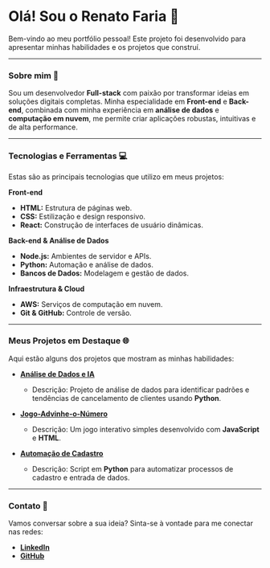 # Olá! Sou o Renato Faria 👋

Bem-vindo ao meu portfólio pessoal! Este projeto foi desenvolvido para apresentar minhas habilidades e os projetos que construí.

---

### **Sobre mim 🚀**

Sou um desenvolvedor **Full-stack** com paixão por transformar ideias em soluções digitais completas. Minha especialidade em **Front-end** e **Back-end**, combinada com minha experiência em **análise de dados** e **computação em nuvem**, me permite criar aplicações robustas, intuitivas e de alta performance.

---

### **Tecnologias e Ferramentas 💻**

Estas são as principais tecnologias que utilizo em meus projetos:

**Front-end**
* **HTML:** Estrutura de páginas web.
* **CSS:** Estilização e design responsivo.
* **React:** Construção de interfaces de usuário dinâmicas.

**Back-end & Análise de Dados**
* **Node.js:** Ambientes de servidor e APIs.
* **Python:** Automação e análise de dados.
* **Bancos de Dados:** Modelagem e gestão de dados.

**Infraestrutura & Cloud**
* **AWS:** Serviços de computação em nuvem.
* **Git & GitHub:** Controle de versão.

---

### **Meus Projetos em Destaque 🌐**

Aqui estão alguns dos projetos que mostram as minhas habilidades:

* **[Análise de Dados e IA](https://github.com/RenatoFariaDv/analise-cancelamento-clientes)**
    * Descrição: Projeto de análise de dados para identificar padrões e tendências de cancelamento de clientes usando **Python**.

* **[Jogo-Advinhe-o-Número](https://github.com/RenatoFariaDv/Jogo-Advinhe-o-Numero)**
    * Descrição: Um jogo interativo simples desenvolvido com **JavaScript** e **HTML**.

* **[Automação de Cadastro](https://github.com/RenatoFariaDv/automacao-cadastro-pyautogui)**
    * Descrição: Script em **Python** para automatizar processos de cadastro e entrada de dados.

---

### **Contato 👋**

Vamos conversar sobre a sua ideia? Sinta-se à vontade para me conectar nas redes:

* **[LinkedIn](https://www.linkedin.com/in/renato-faria-infra/)**
* **[GitHub](https://github.com/RenatoFariaDv/portifolio)**
